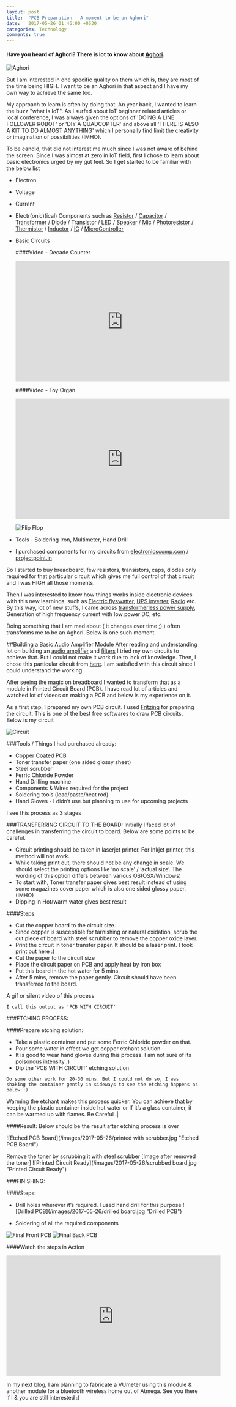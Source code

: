 ```yaml
---
layout: post
title:  "PCB Preparation - A moment to be an Aghori"
date:   2017-05-26 01:46:00 +0530
categories: Technology
comments: true
---
```



#### Have you heard of Aghori? There is lot to know about [Aghori](https://en.wikipedia.org/wiki/Aghori).


![Aghori](/images/2017-05-26/aghori.jpg "Aghori")

But I am interested in one specific quality on them which is, they are most of the time being HIGH. I want to be an Aghori in that aspect and I have my own way to achieve the same too.

My approach to learn is often by doing that. An year back, I wanted to learn the buzz "what is IoT". As I surfed about IoT beginner related articles or local conference, I was always given the options of 'DOING A LINE FOLLOWER ROBOT' or 'DIY A QUADCOPTER' and above all 'THERE IS ALSO A KIT TO DO ALMOST ANYTHING' which I personally find limit the creativity or imagination of possibilities (IMHO).

To be candid, that did not interest me much since I was not aware of behind the screen. Since I was almost at zero in IoT field, first I chose to learn about basic electronics urged by my gut feel. So I get started to be familiar with the below list

  - Electron
  - Voltage
  - Current
  - Electr(onic)(ical) Components such as <a href="https://en.wikipedia.org/wiki/Resistor" target="_blank">Resistor</a> / <a href="https://en.wikipedia.org/wiki/Capacitor" target="_blank">Capacitor</a> / <a href="https://en.wikipedia.org/wiki/Transformer" target="_blank">Transformer</a> / <a href="https://en.wikipedia.org/wiki/Diode" target="_blank">Diode</a> / <a href="https://en.wikipedia.org/wiki/Transistor" target="_blank">Transistor</a> / <a href="https://en.wikipedia.org/wiki/Light-emitting_diode" target="_blank">LED</a> / <a href="https://en.wikipedia.org/wiki/Loudspeaker" target="_blank">Speaker</a> / <a href="https://en.wikipedia.org/wiki/Electret_microphone" target="_blank">Mic</a> / <a href="https://en.wikipedia.org/wiki/Photoresistor" target="_blank">Photoresistor</a> / <a href="https://en.wikipedia.org/wiki/Thermistor" target="_blank">Thermistor</a> / <a href="https://en.wikipedia.org/wiki/Inductor" target="_blank">Inductor</a> / <a href="https://en.wikipedia.org/wiki/Integrated_circuit" target="_blank">IC</a> / <a href="https://en.wikipedia.org/wiki/Microcontroller" target="_blank">MicroController</a>

  - Basic Circuits

    ####Video - Decade Counter

      <iframe width="560" height="315" src="https://www.youtube.com/embed/pvmQJDZF75I" frameborder="0" allowfullscreen></iframe>

    ####Video - Toy Organ

      <iframe width="560" height="315" src="https://www.youtube.com/embed/iM7uY6-9I64" frameborder="0" allowfullscreen></iframe>

    ![Flip Flop](/images/2017-05-26/Fliop-Flop.jpg "Flip Flop")
  - Tools - Soldering Iron, Multimeter, Hand Drill
  - I purchased components for my circuits from [electronicscomp.com](www.electronicscomp.com) / [projectpoint.in](www.projectpoint.in)

So I started to buy breadboard, few resistors, transistors, caps, diodes only required for that particular circuit which gives me full control of that circuit and I was HIGH all those moments.

Then I was interested to know how things works inside electronic devices with this new learnings, such as [Electric flyswatter](https://en.wikipedia.org/wiki/Fly-killing_device), [UPS inverter](https://en.wikipedia.org/wiki/Power_inverter), [Radio](https://en.wikipedia.org/wiki/Radio) etc. By this way, lot of new stuffs, I came across [transformerless power supply](https://circuitdigest.com/electronic-circuits/transformerless-power-supply), Generation of high frequency current with low power DC, etc.

Doing something that I am mad about ( it changes over time ;) ) often transforms me to be an Aghori. Below is one such moment.

##Building a Basic Audio Amplifier Module
After reading and understanding lot on building an [audio amplifier](https://en.wikipedia.org/wiki/Audio_power_amplifier) and [filters](https://en.wikipedia.org/wiki/Audio_filter) I tried my own circuits to achieve that. But I could not make it work due to lack of knowledge. Then, I chose this particular circuit from [here](https://circuitdigest.com/electronic-circuits/lm386-audio-amplifier-circuit). I am satisfied with this circuit since I could understand the working.

After seeing the magic on breadboard I wanted to transform that as a module in Printed Circuit Board (PCB). I have read lot of articles and watched lot of videos on making a PCB and below is my experience on it.

As a first step, I prepared my own PCB circuit. I used <a href="http://fritzing.org/home/" target="_blank">Fritzing</a> for preparing the circuit. This is one of the best free softwares to draw PCB circuits. Below is my circuit

![Circuit](/images/2017-05-26/need.svg "Circuit")


###Tools / Things I had purchased already:

  - Copper Coated PCB
  - Toner transfer paper (one sided glossy sheet)
  - Steel scrubber
  - Ferric Chloride Powder
  - Hand Drilling machine
  - Components & Wires required for the project
  - Soldering tools (lead/paste/heat rod)
  - Hand Gloves - I didn’t use but planning to use for upcoming projects

I see this process as 3 stages

###TRANSFERRING CIRCUIT TO THE BOARD:
Initially I faced lot of challenges in transferring the circuit to board. Below are some points to be careful.

  - Circuit printing should be taken in laserjet printer. For Inkjet printer, this method will not work.
  - While taking print out, there should not be any change in scale. We should select the printing options like ‘no scale’ / ‘actual size’. The wording of this option differs between various OS(OSX/Windows)
  - To start with, Toner transfer paper gives best result instead of using some magazines cover paper which is also one sided glossy paper. (IMHO)
  - Dipping in Hot/warm water gives best result

####Steps:

  - Cut the copper board to the circuit size.
  - Since copper is susceptible for tarnishing or natural oxidation, scrub the cut piece of board with steel scrubber to remove the copper oxide layer.
  - Print the circuit in toner transfer paper. It should be a laser print. I took print out here :)
  - Cut the paper to the circuit size
  - Place the circuit paper on PCB and apply heat by iron box
  - Put this board in the hot water for 5 mins.
  - After 5 mins, remove the paper gently. Circuit should have been transferred to the board.

A gif or silent video of this process

  `I call this output as 'PCB WITH CIRCUIT' `

###ETCHING PROCESS:

####Prepare etching solution:
  - Take a plastic container and put some Ferric Chloride powder on that.
  - Pour some water in effect we get copper etchant solution
  - It is good to wear hand gloves during this process. I am not sure of its poisonous intensity ;)
  - Dip the ‘PCB WITH CIRCUIT’ etching solution

`Do some other work for 20-30 mins. But I could not do so, I was shaking the container gently in sideways to see the etching happens as below :)`

Warming the etchant makes this process quicker. You can achieve that by keeping the plastic container inside hot water or If it’s a glass container, it can be warmed up with flames. Be Careful :|

####Result:
 Below should be the result after etching process is over

![Etched PCB Board](/images/2017-05-26/printed with scrubber.jpg "Etched PCB Board")

Remove the toner by scrubbing it with steel scrubber [Image after removed the toner]
![Printed Circuit Ready](/images/2017-05-26/scrubbed board.jpg "Printed Circuit Ready")


###FINISHING:

####Steps:
  - Drill holes wherever it’s required. I used hand drill for this purpose
![Drilled PCB](/images/2017-05-26/drilled board.jpg "Drilled PCB")

  - Soldering of all the required components

![Final Front PCB](/images/2017-05-26/front.jpg "Final Front PCB")
![Final Back PCB](/images/2017-05-26/back.jpg "Final Back PCB")

####Watch the steps in Action
<iframe width="560" height="315" src="https://www.youtube.com/embed/TqJTJtcLKYE" frameborder="0" allowfullscreen></iframe>

In my next blog, I am planning to fabricate a VUmeter using this module & another module for a bluetooth wireless home out of Atmega. See you there if I & you are still interested :)
